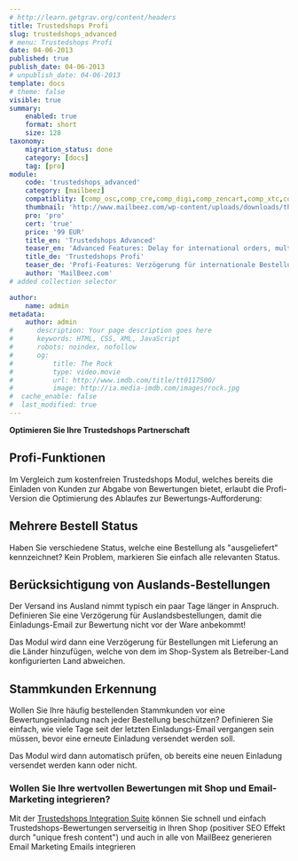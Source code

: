 ```yaml
---
# http://learn.getgrav.org/content/headers
title: Trustedshops Profi
slug: trustedshops_advanced
# menu: Trustedshops Profi
date: 04-06-2013
published: true
publish_date: 04-06-2013
# unpublish_date: 04-06-2013
template: docs
# theme: false
visible: true
summary:
    enabled: true
    format: short
    size: 128
taxonomy:
    migration_status: done
    category: [docs]
    tag: [pro]
module:
    code: 'trustedshops_advanced'
    category: [mailbeez]
    compatiblity: [comp_osc,comp_cre,comp_digi,comp_zencart,comp_xtc,comp_gambio]
    thumbnail: 'http://www.mailbeez.com/wp-content/uploads/downloads/thumbnails/2013/06/top_64.png'
    pro: 'pro'
    cert: 'true'
    price: '99 EUR'
    title_en: 'Trustedshops Advanced'
    teaser_en: 'Advanced Features: Delay for international orders, multiple Order status, recognition of regular customers'
    title_de: 'Trustedshops Profi'
    teaser_de: 'Profi-Features: Verzögerung für internationale Bestellungen, Stammkunden-Erkennung und mehr'
    author: 'MailBeez.com'
# added collection selector

author:
    name: admin
metadata:
    author: admin
#      description: Your page description goes here
#      keywords: HTML, CSS, XML, JavaScript
#      robots: noindex, nofollow
#      og:
#          title: The Rock
#          type: video.movie
#          url: http://www.imdb.com/title/tt0117500/
#          image: http://ia.media-imdb.com/images/rock.jpg
#  cache_enable: false
#  last_modified: true
---
```


**Optimieren Sie Ihre Trustedshops Partnerschaft**

## Profi-Funktionen

Im Vergleich zum kostenfreien Trustedshops Modul, welches bereits die Einladen von Kunden zur Abgabe von Bewertungen bietet, erlaubt die Profi-Version die Optimierung des Ablaufes zur Bewertungs-Aufforderung:

## Mehrere Bestell Status

Haben Sie verschiedene Status, welche eine Bestellung als "ausgeliefert" kennzeichnet? Kein Problem, markieren Sie einfach alle relevanten Status.

## Berücksichtigung von Auslands-Bestellungen

Der Versand ins Ausland nimmt typisch ein paar Tage länger in Anspruch. Definieren Sie eine Verzögerung für Auslandsbestellungen, damit die Einladungs-Email zur Bewertung nicht vor der Ware anbekommt!

Das Modul wird dann eine Verzögerung für Bestellungen mit Lieferung an die Länder hinzufügen, welche von dem im Shop-System als Betreiber-Land konfigurierten Land abweichen.

## Stammkunden Erkennung

Wollen Sie Ihre häufig bestellenden Stammkunden vor eine Bewertungseinladung nach jeder Bestellung beschützen? Definieren Sie einfach, wie viele Tage seit der letzten Einladungs-Email vergangen sein müssen, bevor eine erneute Einladung versendet werden soll.

Das Modul wird dann automatisch prüfen, ob bereits eine neuen Einladung versendet werden kann oder nicht.

### Wollen Sie Ihre wertvollen Bewertungen mit Shop und Email-Marketing integrieren?

Mit der [Trustedshops Integration Suite](/dokumentation/configbeez/config_trustedshops_rss_importer/) können Sie schnell und einfach Trustedshops-Bewertungen serverseitig in Ihren Shop (positiver SEO Effekt durch "unique fresh content") und auch in alle von MailBeez generieren Email Marketing Emails integrieren
